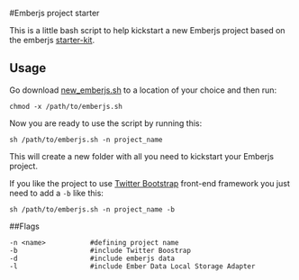 #Emberjs project starter

This is a little bash script to help kickstart a new Emberjs project based on the emberjs [starter-kit](https://github.com/emberjs/starter-kit/).

## Usage

Go download [new_emberjs.sh](https://raw.github.com/tcarlsen/emberjs-project-starter/master/new_emberjs.sh) to a location of your choice and then run:
	
	chmod -x /path/to/emberjs.sh
	
Now you are ready to use the script by running this:

	sh /path/to/emberjs.sh -n project_name
	
This will create a new folder with all you need to kickstart your Emberjs project.

If you like the project to use [Twitter Bootstrap](http://twitter.github.io/bootstrap/) front-end framework you just need to add a `-b` like this:

	sh /path/to/emberjs.sh -n project_name -b
	
##Flags

	-n <name>			#defining project name
	-b					#include Twitter Boostrap
	-d					#include emberjs data
	-l					#include Ember Data Local Storage Adapter